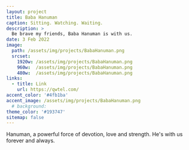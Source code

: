 ```yaml
---
layout: project
title: Baba Hanuman 
caption: Sitting. Watching. Waiting.
description: >
  Be brave my friends, Baba Hanuman is with us. 
date: 3 Feb 2022
image: 
  path: /assets/img/projects/BabaHanuman.png
  srcset: 
    1920w: /assets/img/projects/BabaHanuman.png
    960w:  /assets/img/projects/BabaHanuman.png
    480w:  /assets/img/projects/BabaHanuman.png
links:
  - title: Link
    url: https://qwtel.com/
accent_color: '#4fb1ba'
accent_image: /assets/img/projects/BabaHanuman.png
  # background: 
theme_color: '#193747'
sitemap: false
---
```


Hanuman, a powerful force of devotion, love and strength. He's with us forever and always. 
